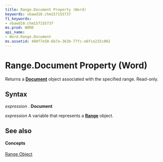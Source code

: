 ```yaml
---
title: Range.Document Property (Word)
keywords: vbawd10.chm157155737
f1_keywords:
- vbawd10.chm157155737
ms.prod: WORD
api_name:
- Word.Range.Document
ms.assetid: 400f7e50-6b7a-363b-77fc-e6fce215c002
---
```



# Range.Document Property (Word)

Returns a  **[Document](document-object-word.md)** object associated with the specified range. Read-only.


## Syntax

 _expression_ . **Document**

 _expression_ A variable that represents a **[Range](range-object-word.md)** object.


## See also


#### Concepts


[Range Object](range-object-word.md)

